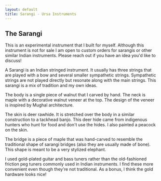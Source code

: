 ```yaml
---
layout: default
title: Sarangi - Ursa Instruments
---
```


## The Sarangi

This is an experimental instrument that I built for myself.
Although this instrument is not for sale I am open to custom orders for sarangis or other similar Indian instruments.
Please reach out if you have an idea you'd like to discuss!

A Sarangi is an Indian stringed instrument.
It usually has three strings that are played with a bow and several smaller sympathetic strings.
Sympathetic strings are not played directly but resonate along with the main strings.
This sarangi is a mix of tradition and my own ideas.

The body is a single piece of walnut that I carved by hand.
The neck is maple with a decorative walnut veneer at the top.
The design of the veneer is inspired by Mughal architecture.

The skin is deer rawhide.
It is stretched over the body in a similar construction to a tackhead banjo.
This deer hide came from indigenous hunters who hunt for food and don't use the hides.
I also painted a peacock on the skin.

The bridge is a piece of maple that was hand-carved to resemble the traditional shape of sarangi bridges (also they are usually made of bone).
This shape is meant to be a very stylized elephant.

I used gold-plated guitar and bass tuners rather than the old-fashioned friction peg tuners commonly used in Indian instruments.
I find these more convenient even though they're not traditional.
As a bonus, I think the gold hardware looks nice!